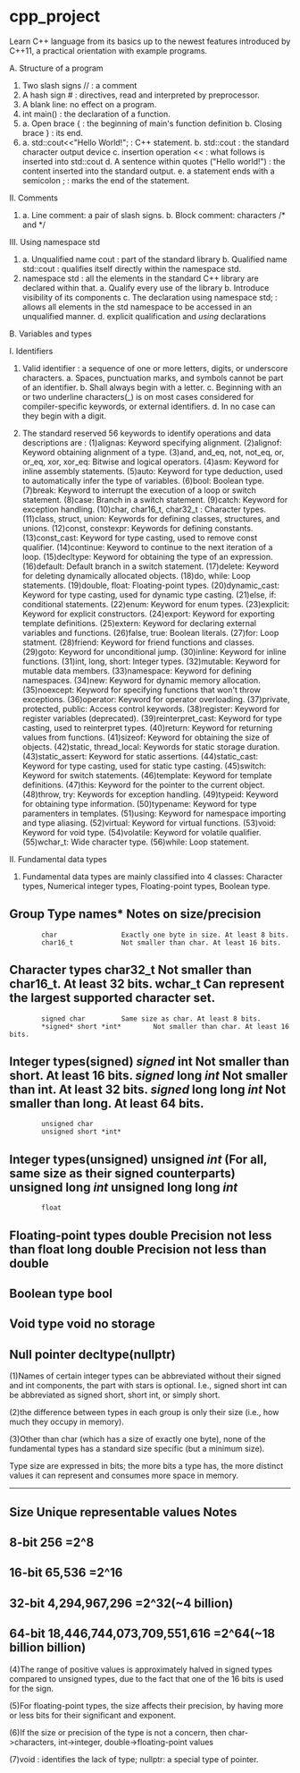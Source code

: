 # cpp_project
 Learn C++ language from its basics up to the newest features introduced by C++11, a practical orientation with example programs. 

A. Structure of a program

1. Two slash signs // : a comment
2. A hash sign # : directives, read and interpreted by preprocessor.
3. A blank line: no effect on a program.
4. int main() : the declaration of a function.
5. a. Open brace { : the beginning of main's function definition
   b. Closing brace } : its end.
6. a. std::cout<<"Hello World!"; : C++ statement.
   b. std::cout : the standard character output device
   c. insertion operation << : what follows is inserted into std::cout
   d. A sentence within quotes ("Hello world!") : the content inserted into the standard output.
   e. a statement ends with a semicolon ; : marks the end of the statement. 

II. Comments 
1. a. Line comment: a pair of slash signs. 
   b. Block comment: characters /* and */

III. Using namespace std
1. a. Unqualified name cout :   part of the standard library
   b. Qualified name std::cout : qualifies itself directly within the namespace std.
2. namespace std : all the elements in the standard C++ library are declared within that.
   a. Qualify every use of the library
   b. Introduce visibility of its components
   c. The declaration using namespace std; : 
	allows all elements in the std namespace to be accessed in an unqualified manner.
   d. explicit qualification and *using* declarations


B. Variables and types

I. Identifiers
1. Valid identifier : a sequence of one or more letters, digits, or underscore characters.
	a. Spaces, punctuation marks, and symbols cannot be part of an identifier.
	b. Shall always begin with a letter.
	c. Beginning with an or two underline characters(_) is on most cases considered for compiler-specific keywords, or external identifiers.
	d. In no case can they begin with a digit.

2. The standard reserved 56 keywords to identify operations and data descriptions are :
	(1)alignas: Keyword specifying alignment.
	(2)alignof: Keyword obtaining alignment of a type.
	(3)and, and_eq, not, not_eq, or, or_eq, xor, xor_eq: Bitwise and logical operators.
	(4)asm: Keyword for inline assembly statements.
	(5)auto: Keyword for type deduction, used to automatically infer the type of variables.
	(6)bool: Boolean type.
	(7)break: Keyword to interrupt the execution of a loop or switch statement.
	(8)case: Branch in a switch statement.
	(9)catch: Keyword for exception handling.
	(10)char, char16_t, char32_t : Character types.
	(11)class, struct, union: Keywords for defining classes, structures, and unions.
	(12)const, constexpr: Keywords for defining constants.
	(13)const_cast: Keyword for type casting, used to remove const qualifier.
	(14)continue: Keyword to continue to the next iteration of a loop.
	(15)decltype: Keyword for obtaining the type of an expression.
	(16)default: Default branch in a switch statement.
	(17)delete: Keyword for deleting dynamically allocated objects.
	(18)do, while: Loop statements.
	(19)double, float: Floating-point types.
	(20)dynamic_cast: Keyword for type casting, used for dynamic type casting.
	(21)else, if: conditional statements.
	(22)enum: Keyword for enum types.
	(23)explicit: Keyword for explicit constructors.
	(24)export: Keyword for exporting template definitions.
	(25)extern: Keyword for declaring external variables and functions.
	(26)false, true: Boolean literals.
	(27)for: Loop statment.
	(28)friend: Keyword for friend functions and classes.
	(29)goto: Keyword for unconditional jump.
	(30)inline: Keyword for inline functions.
	(31)int, long, short: Integer types.
	(32)mutable: Keyword for mutable data members.
	(33)namespace: Keyword for defining namespaces.
	(34)new: Keyword for dynamic memory allocation.
	(35)noexcept: Keyword for specifying functions that won't throw exceptions.
	(36)operator: Keyword for operator overloading.
	(37)private, protected, public: Access control keywords.
	(38)register: Keyword for register variables (deprecated).
	(39)reinterpret_cast: Keyword for type casting, used to reinterpret types.
	(40)return: Keyword for returning values from functions.
	(41)sizeof: Keyword for obtaining the size of objects.
	(42)static, thread_local: Keywords for static storage duration.
	(43)static_assert: Keyword for static assertions.
	(44)static_cast: Keyword for type casting, used for static type casting.
	(45)switch: Keyword for switch statements.
	(46)template: Keyword for template definitions.
	(47)this: Keyword for the pointer to the current object.
	(48)throw, try: Keywords for exception handling.
	(49)typeid: Keyword for obtaining type information.
	(50)typename: Keyword for type paramenters in templates.
	(51)using: Keyword for namespace importing and type aliasing.
	(52)virtual: Keyword for virtual functions.
	(53)void: Keyword for void type.
	(54)volatile: Keyword for volatile qualifier.
	(55)wchar_t: Wide character type.
	(56)while: Loop statement.

II. Fundamental data types

1. Fundamental data types are mainly classified into 4 classes: Character types, Numerical integer types, Floating-point types, Boolean type.

Group			Type names*			Notes on size/precision
----------------------------------------------------------------------------------------------------------
			char				Exactly one byte in size. At least 8 bits.
			char16_t			Not smaller than char. At least 16 bits.
Character types		char32_t			Not smaller than char16_t. At least 32 bits.
			wchar_t				Can represent the largest supported character set.
----------------------------------------------------------------------------------------------------------
			signed char			Same size as char. At least 8 bits.
			*signed* short *int*		Not smaller than char. At least 16 bits.
Integer types(signed)	*signed* int			Not smaller than short. At least 16 bits.
			*signed* long *int*			Not smaller than int. At least 32 bits.
			*signed* long long *int*		Not smaller than long. At least 64 bits.
----------------------------------------------------------------------------------------------------------
			unsigned char			
			unsigned short *int*
Integer types(unsigned)	unsigned *int*			(For all, same size as their signed counterparts)
			unsigned long *int*
			unsigned long long *int*
----------------------------------------------------------------------------------------------------------
			float				
Floating-point types	double				Precision not less than float
			long double			Precision not less than double
----------------------------------------------------------------------------------------------------------
Boolean type		bool
----------------------------------------------------------------------------------------------------------
Void type		void				no storage
----------------------------------------------------------------------------------------------------------
Null pointer		decltype(nullptr)		
----------------------------------------------------------------------------------------------------------

(1)Names of certain integer types can be abbreviated without their signed and int components, the part with stars is optional. I.e., signed short int can be abbreviated as signed short, short int, or simply short.

(2)the difference between types in each group is only their size (i.e., how much they occupy in memory).

(3)Other than char (which has a size of exactly one byte), none of the fundamental types has a standard size specific (but a minimum size).

Type size are expressed in bits; the more bits a type has, the more distinct values it can represent and consumes more space in memory.

-------------------------------------------------------------------------
Size 	Unique representable values	Notes
-------------------------------------------------------------------------
8-bit	256				=2^8
-------------------------------------------------------------------------
16-bit	65,536				=2^16
-------------------------------------------------------------------------
32-bit	4,294,967,296			=2^32(~4 billion)
-------------------------------------------------------------------------
64-bit  18,446,744,073,709,551,616	=2^64(~18 billion billion)
-------------------------------------------------------------------------

(4)The range of positive values is approximately halved in signed types compared to unsigned types, due to the fact that one of the 16 bits is used for the sign.

(5)For floating-point types, the size affects their precision, by having more or less bits for their significant and exponent.

(6)If the size or precision of the type is not a concern, then char->characters, int->integer, double->floating-point values

(7)void : identifies the lack of type; nullptr: a special type of pointer.


		





























 






